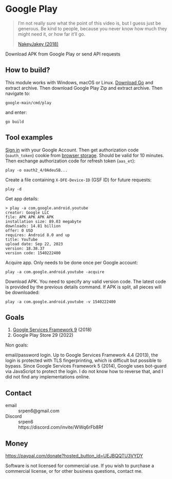 # Google Play

> I’m not really sure what the point of this video is, but I guess just be
> generous. Be kind to people, because you never know how much they might need
> it, or how far it’ll go.
>
> [NakeyJakey (2018)](//youtube.com/watch?v=Cr0UYNKmrUs)

Download APK from Google Play or send API requests

## How to build?

This module works with Windows, macOS or Linux. [Download Go](//go.dev/dl) and
extract archive. Then download Google Play Zip and extract archive. Then
navigate to:

~~~
google-main/cmd/play
~~~

and enter:

~~~
go build
~~~


## Tool examples

[Sign in](//accounts.google.com/embedded/setup/android) with your Google
Account. Then get authorization code (`oauth_token`) cookie from
[browser storage][1]. Should be valid for 10 minutes. Then exchange
authorization code for refresh token (`aas_et`):

~~~
play -o oauth2_4/0Adeu5B...
~~~

[1]://firefox-source-docs.mozilla.org/devtools-user/storage_inspector

Create a file containing `X-DFE-Device-ID` (GSF ID) for future requests:

~~~
play -d
~~~

Get app details:

~~~
> play -a com.google.android.youtube
creator: Google LLC
file: APK APK APK APK
installation size: 89.03 megabyte
downloads: 14.81 billion
offer: 0 USD
requires: Android 8.0 and up
title: YouTube
upload date: Sep 22, 2023
version: 18.38.37
version code: 1540222400
~~~

Acquire app. Only needs to be done once per Google account:

~~~
play -a com.google.android.youtube -acquire
~~~

Download APK. You need to specify any valid version code. The latest code is
provided by the previous details command. If APK is split, all pieces will be
downloaded:

~~~
play -a com.google.android.youtube -v 1540222400
~~~

## Goals

1. [Google Services Framework 9](//wikipedia.org/wiki/Android_Pie) (2018)
2. Google Play Store 29 (2022)

Non goals:

email/password login. Up to Google Services Framework 4.4 (2013), the login is
protected with TLS fingerprinting, which is difficult but possible to bypass.
Since Google Services Framework 5 (2014), Google uses bot-guard via JavaScript
to protect the login. I do not know how to reverse that, and I did not find any
implementations online.

## Contact

<dl>
   <dt>
   email
   </dt>
   <dd>
   srpen6@gmail.com
   </dd>
   <dt>
   Discord
   </dt>
   <dd>
   srpen6
   </dd>
   <dd>
   https://discord.com/invite/WWq6rFb8Rf
   </dd>
</dl>

## Money

<https://paypal.com/donate?hosted_button_id=UEJBQQTU3VYDY>

Software is not licensed for commercial use. If you wish to purchase a
commercial license, or for other business questions, contact me.

